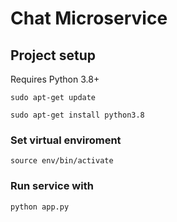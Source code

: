 # Chat Microservice

## Project setup

Requires Python 3.8+

```
sudo apt-get update
```
```
sudo apt-get install python3.8
```

### Set virtual enviroment
```
source env/bin/activate
```

### Run service with
```
python app.py
```
